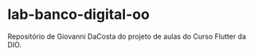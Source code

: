 # lab-banco-digital-oo
Repositório de Giovanni DaCosta do projeto de aulas do Curso Flutter da DIO. 
